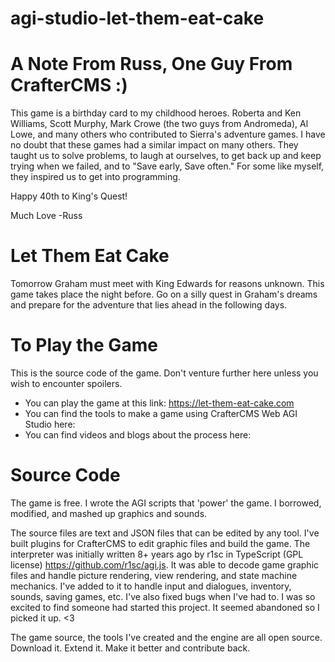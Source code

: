 # agi-studio-let-them-eat-cake

# A Note From Russ, One Guy From CrafterCMS :)
This game is a birthday card to my childhood heroes. Roberta and Ken Williams, Scott Murphy, Mark Crowe (the two guys from Andromeda), Al Lowe, and many others who contributed to Sierra's adventure games.
I have no doubt that these games had a similar impact on many others. They taught us to solve problems, to laugh at ourselves, to get back up and keep trying when we failed, and to "Save early, Save often." For some like myself, they inspired us to get into programming.

Happy 40th to King's Quest!  

Much Love
-Russ

# Let Them Eat Cake
Tomorrow Graham must meet with King Edwards for reasons unknown. This game takes place the night before.
Go on a silly quest in Graham's dreams and prepare for the adventure that lies ahead in the following days.

# To Play the Game
This is the source code of the game. Don't venture further here unless you wish to encounter spoilers.
* You can play the game at this link: https://let-them-eat-cake.com
* You can find the tools to make a game using CrafterCMS Web AGI Studio here:
* You can find videos and blogs about the process here:

# Source Code
The game is free. I wrote the AGI scripts that 'power' the game. I borrowed, modified, and mashed up graphics and sounds.

The source files are text and JSON files that can be edited by any tool. I've built plugins for CrafterCMS to edit graphic files and build the game.
The interpreter was initially written 8+ years ago by r1sc in TypeScript (GPL license) https://github.com/r1sc/agi.js. It was able to decode game graphic files and handle picture rendering, view rendering, and state machine mechanics. I've added to it to handle input and dialogues, inventory, sounds, saving games, etc. I've also fixed bugs when I've had to. I was so excited to find someone had started this project. It seemed abandoned so I picked it up. <3  

The game source, the tools I've created and the engine are all open source. Download it. Extend it. Make it better and contribute back.
